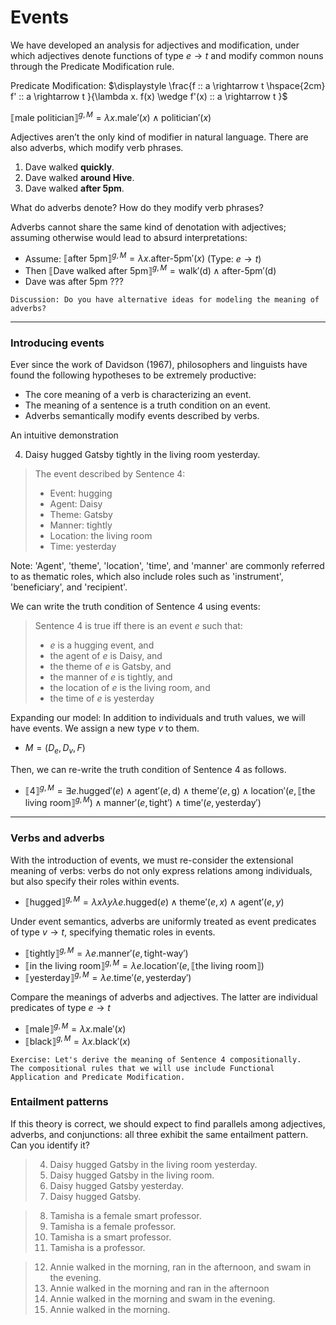 # Events

We have developed an analysis for adjectives and modification, under which adjectives denote functions of type $e \rightarrow t$ and modify common nouns through the Predicate Modification rule. 

Predicate Modification: $\displaystyle \frac{f :: a \rightarrow t \hspace{2cm} f' :: a \rightarrow t }{\lambda x. f(x) \wedge f'(x) :: a \rightarrow t }$

$⟦\text{male politician}⟧^{g,M} = \lambda x. \text{male}'(x) \wedge \text{politician}'(x)$ 

Adjectives aren’t the only kind of modifier in natural language. There are also adverbs, which modify verb phrases. 

1. Dave walked **quickly**.
2. Dave walked **around Hive**.
3. Dave walked **after 5pm**.

What do adverbs denote? How do they modify verb phrases? 

Adverbs cannot share the same kind of denotation with adjectives; assuming otherwise would lead to absurd interpretations:  

- Assume: $⟦\text{after 5pm}⟧^{g,M} = \lambda x. \text{after-5pm}'(x)$ (Type: $e \rightarrow t$)
- Then $⟦\text{Dave walked after 5pm}⟧^{g,M} = \text{walk}'(\text{d}) \wedge \text{after-5pm}'(\text{d})$
- Dave was after 5pm ???

```
Discussion: Do you have alternative ideas for modeling the meaning of adverbs?
```

--- 
### Introducing events

Ever since the work of Davidson (1967), philosophers and linguists have found the following hypotheses to be extremely productive: 

- The core meaning of a verb is characterizing an event.
- The meaning of a sentence is a truth condition on an event.
- Adverbs semantically modify events described by verbs.

An intuitive demonstration

4. Daisy hugged Gatsby tightly in the living room yesterday. 

> The event described by Sentence 4: 
> 
> - Event: hugging
> - Agent: Daisy
> - Theme: Gatsby
> - Manner: tightly
> - Location: the living room
> - Time: yesterday

Note: 'Agent', 'theme', 'location', 'time', and 'manner' are commonly referred to as thematic roles, which also include roles such as 'instrument', 'beneficiary', and 'recipient'.

We can write the truth condition of Sentence 4 using events: 

> Sentence 4 is true iff there is an event $e$ such that:
> - $e$ is a hugging event, and
> - the agent of $e$ is Daisy, and
> - the theme of $e$ is Gatsby, and
> - the manner of $e$ is tightly, and
> - the location of $e$ is the living room, and
> - the time of $e$ is yesterday

Expanding our model: In addition to individuals and truth values, we will have events. We assign a new type $v$ to them. 

- $M = (D_e, D_v, F)$

Then, we can re-write the truth condition of Sentence 4 as follows. 

- $⟦\text{4}⟧^{g,M} = \exists e. \text{hugged}'(e) \wedge \text{agent}'(e, \text{d}) \wedge \text{theme}'(e, \text{g}) \wedge \text{location}'(e, ⟦\text{the living room}⟧^{g,M}) \wedge \text{manner}'(e, \text{tight}') \wedge \text{time}'(e, \text{yesterday}')$ 

--- 
### Verbs and adverbs

With the introduction of events, we must re-consider the extensional meaning of verbs: verbs do not only express relations among individuals, but also specify their roles within events. 

- $⟦\text{hugged}⟧^{g,M} = \lambda x \lambda y \lambda e. \text{hugged}(e) \wedge \text{theme}'(e, x) \wedge \text{agent}' (e, y)$

Under event semantics, adverbs are uniformly treated as event predicates of type $v \rightarrow t$, specifying thematic roles in events. 

- $⟦\text{tightly}⟧^{g,M} = \lambda e. \text{manner}'(e, \text{tight-way}')$
- $⟦\text{in the living room}⟧^{g,M} = \lambda e. \text{location}'(e, ⟦\text{the living room}⟧)$
- $⟦\text{yesterday}⟧^{g,M} = \lambda e. \text{time}'(e, \text{yesterday}')$

Compare the meanings of adverbs and adjectives. The latter are individual predicates of type $e \rightarrow t$

- $⟦\text{male}⟧^{g,M} = \lambda x. \text{male}'(x)$
- $⟦\text{black}⟧^{g,M} = \lambda x. \text{black}'(x)$

```
Exercise: Let's derive the meaning of Sentence 4 compositionally.
The compositional rules that we will use include Functional Application and Predicate Modification. 
```

### Entailment patterns

If this theory is correct, we should expect to find parallels among adjectives, adverbs, and conjunctions: all three exhibit the same entailment pattern. Can you identify it?

> 4. Daisy hugged Gatsby in the living room yesterday.
> 5. Daisy hugged Gatsby in the living room.
> 6. Daisy hugged Gatsby yesterday.
> 7. Daisy hugged Gatsby.

> 8. Tamisha is a female smart professor.
> 9. Tamisha is a female professor.
> 10. Tamisha is a smart professor.
> 11. Tamisha is a professor.

> 12. Annie walked in the morning, ran in the afternoon, and swam in the evening.
> 13. Annie walked in the morning and ran in the afternoon
> 14. Annie walked in the morning and swam in the evening.
> 15. Annie walked in the morning. 
